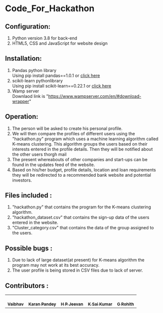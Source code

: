 # Code_For_Hackathon
 ## Configuration:
  1. Python version 3.8 for back-end 
  2. HTML5, CSS and JavaScript for website design
  
  
 ## Installation:
  1. Pandas python library <br>
     Using pip install pandas==1.0.1 or [click here]("https://pypi.org/project/pandas/")
  2. scikit-learn pythonlibrary <br>
     Using pip install scikit-learn==0.22.1 or [click here]("https://pypi.org/project/scikit-learn/")
  3. Wamp server <br>
     Downlaod link is "https://www.wampserver.com/en/#download-wrapper"
     
     
     
 ## Operation: 
  1.	The person will be asked to create his personal profile.
  2.	We will then compare the profiles of different users using the "hackathon.py" program which uses a machine learning algorithm called K-means clustering.
     This algorithm groups the users based on their interests entered in the profile details. Then they will be notified about the other users thorgh mail
  3.	The present whereabouts of other companies and start-ups can be found in the updates feed of the website.
  4.	Based on his/her budget, profile details, location and loan requirements they will be redirected to a recommended bank website and potential investors.
              
              
              
 ## Files included : 
  1. "hackathon.py" that contains the program for the K-means clustering algorithm.
  2. "hackathon_dataset.csv" that contains the sign-up data of the users entered in the website.
  3. "Cluster_category.csv" that contains the data of the group assigned to the users.




## Possible bugs : 
  1. Due to lack of large dataset(at present) for K-means algorithm the program may not work at its best accuracy.
  2. The user profile is being stored in CSV files due to lack of server.


## Contributors :

<table>
    <tr>
    <td align="center"><a href="https://github.com/Vaibhav7400"><br /><sub><b>Vaibhav</b></sub></a></td>
    <td align="center"><a href="https://github.com/Karanp2909"><br /><sub><b>Karan Pandey</b></sub></a><br /></td>
    <td align="center"><a href="https://github.com/Jeevanhp"><br /><sub><b>H P Jeevan</b></sub></a></td>
    <td align="center"><a href="https://github.com/Saikumarksk"><br /><sub><b>K Sai Kumar</b></sub></a></td>
    <td align="center"><a href="https://github.com/rohith-4296"><br /><sub><b>G Rohith</b></sub></a></td>
    </tr>
</table>
